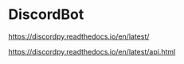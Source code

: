 # DiscordBot


https://discordpy.readthedocs.io/en/latest/

https://discordpy.readthedocs.io/en/latest/api.html
